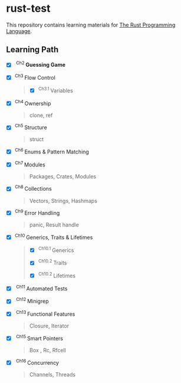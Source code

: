 # rust-test
This repository contains learning materials for [The Rust Programming Language](https://doc.rust-lang.org/book/).

## Learning Path
- [x] <sup> Ch2 </sup>  **Guessing Game**


- [x] <sup>Ch3 </sup> Flow Control 
    > - [x] <sup>Ch3.1 </sup> Variables 

- [x] <sup>Ch4 </sup> Ownership
    > clone, ref

- [x] <sup>Ch5 </sup> Structure
    > struct

- [x] <sup>Ch6 </sup> Enums & Pattern Matching

- [x] <sup>Ch7 </sup> Modules
    > Packages, Crates, Modules

- [x] <sup>Ch8 </sup> Collections
    > Vectors, Strings, Hashmaps

- [x] <sup>Ch9 </sup> Error Handling
    > panic, Result handle

- [x] <sup>Ch10 </sup> Generics, Traits & Lifetimes 
    > - [x] <sup>Ch10.1 </sup> Generics
    > 
    > - [x] <sup>Ch10.2 </sup> Traits
    > 
    > - [x] <sup>Ch10.2 </sup> Lifetimes

- [x] <sup> Ch11 </sup> Automated Tests

- [x] <sup> Ch12 </sup> Minigrep

- [x] <sup> Ch13 </sup> Functional Features
    > Closure, Iterator

- [x] <sup> Ch15 </sup>Smart Pointers
    > Box <T>, Rc<T>, Rfcell<T>

- [x] <sup> Ch16 </sup>Concurrency
    > Channels, Threads
